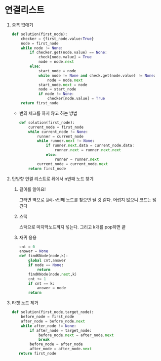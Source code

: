 # 연결리스트

1. 중복 없애기

   ```python
   def solution(first_node):
       checker = {first_node.value:True}
       node = first_node
       while node != None:
           if checker.get(node.value) == None:
               check[node.value] = True
               node = node.next
           else:
               start_node = node
               while node != None and check.get(node.value) != None:
                   node = node.next
               start_node.next = node
               node = start_node
               if node != None:
                   checker[node.value] = True
       return first_node
   ```

   - 번외 체크를 하지 않고 하는 방법

     ```python
     def solution(first_node):
         current_node = first_node
         while current_node != None:
             runner = current_node
             while runner.next != None:
                 if runner.next.data = current_node.data:
                     runner.next = runner.next.next
                 else:
                     runner = runner.next
             current_node = current_node.next
         return first_node
     ```

2. 단방향 연결 리스트로 뒤에서 n번째 노드 찾기

   1. 길이를 알아요!

      그러면 역으로 `길이-n`번째 노드를 찾으면 될 것 같다. 어렵지 않으니 코드는 넘긴다

   2. 스택

      스택으로 마지막노드까지 넣는다. 그리고 k개를 pop하면 끝

   3. 재귀 응용

      ```python
      cnt = 0
      answer = None
      def findKNode(node,k):
          global cnt,answer
          if node == None:
              return
          findKNode(node.next,k)
          cnt += 1
          if cnt == k:
              answer = node
          return
      ```

3. 타겟 노드 제거

   ```python
   def solution(first_node,target_node):
       before_node = first_node
       after_node = before_node.next
       while after_node != None:
           if after_node = target_node:
               before_node.next = after_node.next
               break
           before_node = after_node
           after_node = after_node.next
      return first_node
   ```

